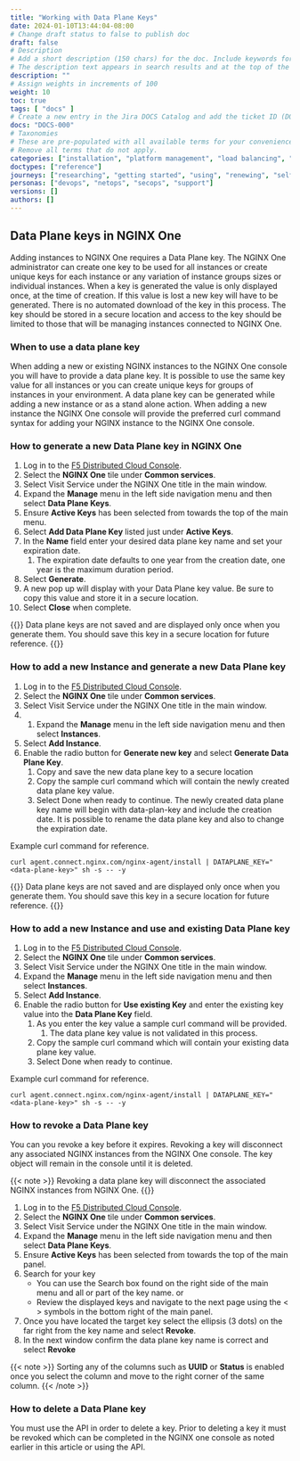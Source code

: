```yaml
---
title: "Working with Data Plane Keys"
date: 2024-01-10T13:44:04-08:00
# Change draft status to false to publish doc
draft: false
# Description
# Add a short description (150 chars) for the doc. Include keywords for SEO. 
# The description text appears in search results and at the top of the doc.
description: ""
# Assign weights in increments of 100
weight: 10
toc: true
tags: [ "docs" ]
# Create a new entry in the Jira DOCS Catalog and add the ticket ID (DOCS-<number>) below
docs: "DOCS-000"
# Taxonomies
# These are pre-populated with all available terms for your convenience.
# Remove all terms that do not apply.
categories: ["installation", "platform management", "load balancing", "api management", "service mesh", "security", "analytics"]
doctypes: ["reference"]
journeys: ["researching", "getting started", "using", "renewing", "self service"]
personas: ["devops", "netops", "secops", "support"]
versions: []
authors: []
---
```


## Data Plane keys in NGINX One

Adding instances to NGINX One requires a Data Plane key. The NGINX One administrator can create one key to be used for all instances or create unique keys for each instance or any variation of instance groups sizes or individual instances. When a key is generated the value is only displayed once, at the time of creation.  If this value is lost a new key will have to be generated. There is no automated download of the key in this process. The key should be stored in a secure location and access to the key should be limited to those that will be managing instances connected to NGINX One.

### When to use a data plane key

When adding a new or existing NGINX instances to the NGINX One console you will have to provide a data plane key.  It is possible to use the same key value for all instances or you can create unique keys for groups of instances in your environment. A data plane key can be generated while adding a new instance or as a stand alone action. When adding a new instance the NGINX One console will provide the preferred curl command syntax for adding your NGINX instance to the NGINX One console.

### How to generate a new Data Plane key in NGINX One

1. Log in to the [F5 Distributed Cloud Console](https://www.f5.com/cloud/products/distributed-cloud-console).
2. Select the **NGINX One** tile under **Common services**. 
3. Select Visit Service under the NGINX One title in the main window.
4. Expand the **Manage** menu in the left side navigation menu and then select **Data Plane Keys**. 
5. Ensure **Active Keys** has been selected from towards the top of the main menu.
6. Select **Add Data Plane Key** listed just under **Active Keys**.  
7. In the **Name** field enter your desired data plane key name and set your expiration date.  
   1. The expiration date defaults to one year from the creation date, one year is the maximum duration period.
8. Select **Generate**.
9. A new pop up will display with your Data Plane key value. Be sure to copy this value and store it in a secure location.
10. Select **Close** when complete.

{{<important>}}
Data plane keys are not saved and are displayed only once when you generate them. You should save this key in a secure location for future reference.
{{</important>}}

### How to add a new Instance and generate a new Data Plane key

1. Log in to the [F5 Distributed Cloud Console](https://www.f5.com/cloud/products/distributed-cloud-console).
1. Select the **NGINX One** tile under **Common services**. 
1. Select Visit Service under the NGINX One title in the main window.
1. 1. Expand the **Manage** menu in the left side navigation menu and then select **Instances**. 
1. Select **Add Instance**.
1. Enable the radio button for **Generate new key** and select **Generate Data Plane Key**.
   1. Copy and save the new data plane key to a secure location
   2. Copy the sample curl command which will contain the newly created data plane key value.
   3. Select Done when ready to continue.
The newly created data plane key name will begin with data-plan-key and include the creation date. It is possible to rename the data plane key and also to change the expiration date.

Example curl command for reference.

```shell
curl agent.connect.nginx.com/nginx-agent/install | DATAPLANE_KEY="<data-plane-key>" sh -s -- -y
```

{{<important>}}
Data plane keys are not saved and are displayed only once when you generate them. You should save this key in a secure location for future reference.
{{</important>}}

### How to add a new Instance and use and existing Data Plane key

1. Log in to the [F5 Distributed Cloud Console](https://www.f5.com/cloud/products/distributed-cloud-console).
1. Select the **NGINX One** tile under **Common services**. 
1. Select Visit Service under the NGINX One title in the main window.
1. Expand the **Manage** menu in the left side navigation menu and then select **Instances**. 
1. Select **Add Instance**.
1. Enable the radio button for **Use existing Key** and enter the existing key value into the **Data Plane Key** field. 
   1. As you enter the key value a sample curl command will be provided.
      1. The data plane key value is not validated in this process.
   3. Copy the sample curl command which will contain your existing data plane key value.
   4. Select Done when ready to continue.

Example curl command for reference.

```shell
curl agent.connect.nginx.com/nginx-agent/install | DATAPLANE_KEY="<data-plane-key>" sh -s -- -y
```

### How to revoke a Data Plane key

You can you revoke a key before it expires.  Revoking a key will disconnect any associated NGINX instances from the NGINX One console. The key object will remain in the console until it is deleted.

{{< note >}}
Revoking a data plane key will disconnect the associated NGINX instances from NGINX One.
{{</note>}}

1. Log in to the [F5 Distributed Cloud Console](https://www.f5.com/cloud/products/distributed-cloud-console).
1. Select the **NGINX One** tile under **Common services**. 
1. Select Visit Service under the NGINX One title in the main window.
1. Expand the **Manage** menu in the left side navigation menu and then select **Data Plane Keys**. 
1. Ensure **Active Keys** has been selected from towards the top of the main panel.
1. Search for your key
   - You can use the Search box found on the right side of the main menu and all or part of the key name. 
   or
   - Review the displayed keys and navigate to the next page using the < > symbols in the bottom right of the main panel.
1. Once you have located the target key select the ellipsis (3 dots) on the far right from the key name and select **Revoke**.
1. In the next window confirm the data plane key name is correct and select **Revoke**

{{< note >}}
Sorting any of the columns such as **UUID** or **Status** is enabled once you select the column and move to the right corner of the same column.
{{< /note >}}

### How to delete a Data Plane key

You must use the API in order to delete a key.  Prior to deleting a key it must be revoked which can be completed in the NGINX one console as noted earlier in this article or using the API.




